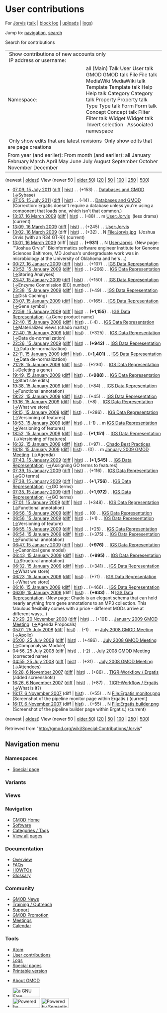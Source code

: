 <div id="mw-page-base" class="noprint">

</div>

<div id="mw-head-base" class="noprint">

</div>

<div id="content" class="mw-body" role="main">

<span id="top"></span>

<div id="mw-js-message" style="display:none;">

</div>



# <span dir="auto">User contributions</span>

<div id="bodyContent">

<div id="contentSub">

For [Jorvis](/wiki/User:Jorvis "User:Jorvis") (<a
href="/mediawiki/index.php?title=User_talk:Jorvis&amp;action=edit&amp;redlink=1"
class="new" title="User talk:Jorvis (page does not exist)">talk</a> \|
[block
log](/mediawiki/index.php?title=Special:Log/block&page=User%3AJorvis "Special:Log/block")
\| [uploads](/wiki/Special:ListFiles/Jorvis "Special:ListFiles/Jorvis")
\| [logs](/wiki/Special:Log/Jorvis "Special:Log/Jorvis"))

</div>

<div id="jump-to-nav" class="mw-jump">

Jump to: [navigation](#mw-navigation), [search](#p-search)

</div>

<div id="mw-content-text">

Search for contributions

<table class="mw-contributions-table">
<colgroup>
<col style="width: 50%" />
<col style="width: 50%" />
</colgroup>
<tbody>
<tr class="odd">
<td colspan="2"> Show contributions of new accounts only<br />
 IP address or username:</td>
</tr>
<tr class="even">
<td class="mw-label">Namespace:</td>
<td>all (Main) Talk User User talk GMOD GMOD talk File File talk
MediaWiki MediaWiki talk Template Template talk Help Help talk Category
Category talk Property Property talk Type Type talk Form Form talk
Concept Concept talk Filter Filter talk Widget Widget talk  
 Invert selection 
 Associated namespace </td>
</tr>
<tr class="odd">
<td colspan="2"></td>
</tr>
<tr class="even">
<td colspan="2"> Only show edits that are latest revisions
 Only show edits that are page creations</td>
</tr>
<tr class="odd">
<td colspan="2">From year (and earlier): From month (and earlier): all
January February March April May June July August September October
November December</td>
</tr>
</tbody>
</table>

(newest \| <a
href="/mediawiki/index.php?title=Special:Contributions/Jorvis&amp;dir=prev&amp;target=Jorvis"
class="mw-lastlink" rel="last"
title="Special:Contributions/Jorvis">oldest</a>) View (newer 50 \| <a
href="/mediawiki/index.php?title=Special:Contributions/Jorvis&amp;offset=20071106161726&amp;target=Jorvis"
class="mw-nextlink" rel="next"
title="Special:Contributions/Jorvis">older 50</a>) (<a
href="/mediawiki/index.php?title=Special:Contributions/Jorvis&amp;offset=&amp;limit=20&amp;target=Jorvis"
class="mw-numlink" title="Special:Contributions/Jorvis">20</a> \| <a
href="/mediawiki/index.php?title=Special:Contributions/Jorvis&amp;offset=&amp;limit=50&amp;target=Jorvis"
class="mw-numlink" title="Special:Contributions/Jorvis">50</a> \| <a
href="/mediawiki/index.php?title=Special:Contributions/Jorvis&amp;offset=&amp;limit=100&amp;target=Jorvis"
class="mw-numlink" title="Special:Contributions/Jorvis">100</a> \| <a
href="/mediawiki/index.php?title=Special:Contributions/Jorvis&amp;offset=&amp;limit=250&amp;target=Jorvis"
class="mw-numlink" title="Special:Contributions/Jorvis">250</a> \| <a
href="/mediawiki/index.php?title=Special:Contributions/Jorvis&amp;offset=&amp;limit=500&amp;target=Jorvis"
class="mw-numlink" title="Special:Contributions/Jorvis">500</a>)

- <a href="/mediawiki/index.php?title=Databases_and_GMOD&amp;oldid=18192"
  class="mw-changeslist-date" title="Databases and GMOD">07:09, 15 July
  2011</a>
  ([diff](/mediawiki/index.php?title=Databases_and_GMOD&diff=prev&oldid=18192 "Databases and GMOD")
  \|
  [hist](/mediawiki/index.php?title=Databases_and_GMOD&action=history "Databases and GMOD"))
  <span class="mw-changeslist-separator">. .</span>
  <span class="mw-plusminus-pos" dir="ltr"
  title="8,929 bytes after change">(+153)</span>‎
  <span class="mw-changeslist-separator">. .</span>
  <a href="/wiki/Databases_and_GMOD" class="mw-contributions-title"
  title="Databases and GMOD">Databases and GMOD</a> ‎
  <span class="comment">([→](/wiki/Databases_and_GMOD#Sybase "Databases and GMOD")‎<span dir="auto"><span class="autocomment">Sybase</span></span>)</span>
- <a href="/mediawiki/index.php?title=Databases_and_GMOD&amp;oldid=18191"
  class="mw-changeslist-date" title="Databases and GMOD">07:05, 15 July
  2011</a>
  ([diff](/mediawiki/index.php?title=Databases_and_GMOD&diff=prev&oldid=18191 "Databases and GMOD")
  \|
  [hist](/mediawiki/index.php?title=Databases_and_GMOD&action=history "Databases and GMOD"))
  <span class="mw-changeslist-separator">. .</span>
  <span class="mw-plusminus-neg" dir="ltr"
  title="8,776 bytes after change">(-14)</span>‎
  <span class="mw-changeslist-separator">. .</span>
  <a href="/wiki/Databases_and_GMOD" class="mw-contributions-title"
  title="Databases and GMOD">Databases and GMOD</a> ‎
  <span class="comment">(Correction: Ergatis doesn't require a database
  unless you're using a component that loads one, which isn't that
  common.)</span>
- <a href="/mediawiki/index.php?title=User:Jorvis&amp;oldid=8026"
  class="mw-changeslist-date" title="User:Jorvis">13:37, 16 March 2009</a>
  ([diff](/mediawiki/index.php?title=User:Jorvis&diff=prev&oldid=8026 "User:Jorvis")
  \|
  [hist](/mediawiki/index.php?title=User:Jorvis&action=history "User:Jorvis"))
  <span class="mw-changeslist-separator">. .</span>
  <span class="mw-plusminus-neg" dir="ltr"
  title="1,088 bytes after change">(-88)</span>‎
  <span class="mw-changeslist-separator">. .</span> m
  <a href="/wiki/User:Jorvis" class="mw-contributions-title"
  title="User:Jorvis">User:Jorvis</a> ‎ <span class="comment">(less
  drama)</span> <span class="mw-uctop">(current)</span>
- <a href="/mediawiki/index.php?title=User:Jorvis&amp;oldid=8025"
  class="mw-changeslist-date" title="User:Jorvis">13:09, 16 March 2009</a>
  ([diff](/mediawiki/index.php?title=User:Jorvis&diff=prev&oldid=8025 "User:Jorvis")
  \|
  [hist](/mediawiki/index.php?title=User:Jorvis&action=history "User:Jorvis"))
  <span class="mw-changeslist-separator">. .</span>
  <span class="mw-plusminus-pos" dir="ltr"
  title="1,176 bytes after change">(+245)</span>‎
  <span class="mw-changeslist-separator">. .</span>
  <a href="/wiki/User:Jorvis" class="mw-contributions-title"
  title="User:Jorvis">User:Jorvis</a> ‎
- <a href="/mediawiki/index.php?title=File:Jorvis.jpg&amp;oldid=8024"
  class="mw-changeslist-date" title="File:Jorvis.jpg">13:02, 16 March
  2009</a> (diff \|
  [hist](/mediawiki/index.php?title=File:Jorvis.jpg&action=history "File:Jorvis.jpg"))
  <span class="mw-changeslist-separator">. .</span>
  <span class="mw-plusminus-pos" dir="ltr"
  title="32 bytes after change">(+32)</span>‎
  <span class="mw-changeslist-separator">. .</span> N
  <a href="/wiki/File:Jorvis.jpg" class="mw-contributions-title"
  title="File:Jorvis.jpg">File:Jorvis.jpg</a> ‎
  <span class="comment">(Joshua Orvis (with an R34 GT-R))</span>
  <span class="mw-uctop">(current)</span>
- <a href="/mediawiki/index.php?title=User:Jorvis&amp;oldid=8023"
  class="mw-changeslist-date" title="User:Jorvis">13:01, 16 March 2009</a>
  (diff \|
  [hist](/mediawiki/index.php?title=User:Jorvis&action=history "User:Jorvis"))
  <span class="mw-changeslist-separator">. .</span> **(+931)**‎
  <span class="mw-changeslist-separator">. .</span> N
  <a href="/wiki/User:Jorvis" class="mw-contributions-title"
  title="User:Jorvis">User:Jorvis</a> ‎ <span class="comment">(New page:
  '''Joshua Orvis''' Bioinformatics software engineer Institute for
  Genome Sciences Baltimore, MD Joshua's undergraduate work was in
  microbiology at the University of Oklahoma and he's ...)</span>
- <a
  href="/mediawiki/index.php?title=IGS_Data_Representation&amp;oldid=7172"
  class="mw-changeslist-date" title="IGS Data Representation">00:27, 16
  January 2009</a>
  ([diff](/mediawiki/index.php?title=IGS_Data_Representation&diff=prev&oldid=7172 "IGS Data Representation")
  \|
  [hist](/mediawiki/index.php?title=IGS_Data_Representation&action=history "IGS Data Representation"))
  <span class="mw-changeslist-separator">. .</span>
  <span class="mw-plusminus-pos" dir="ltr"
  title="16,907 bytes after change">(+107)</span>‎
  <span class="mw-changeslist-separator">. .</span>
  <a href="/wiki/IGS_Data_Representation" class="mw-contributions-title"
  title="IGS Data Representation">IGS Data Representation</a> ‎
- <a
  href="/mediawiki/index.php?title=IGS_Data_Representation&amp;oldid=7168"
  class="mw-changeslist-date" title="IGS Data Representation">23:52, 15
  January 2009</a>
  ([diff](/mediawiki/index.php?title=IGS_Data_Representation&diff=prev&oldid=7168 "IGS Data Representation")
  \|
  [hist](/mediawiki/index.php?title=IGS_Data_Representation&action=history "IGS Data Representation"))
  <span class="mw-changeslist-separator">. .</span>
  <span class="mw-plusminus-pos" dir="ltr"
  title="16,800 bytes after change">(+206)</span>‎
  <span class="mw-changeslist-separator">. .</span>
  <a href="/wiki/IGS_Data_Representation" class="mw-contributions-title"
  title="IGS Data Representation">IGS Data Representation</a> ‎
  <span class="comment">([→](/wiki/IGS_Data_Representation#Storing_Analyses "IGS Data Representation")‎<span dir="auto"><span class="autocomment">Storing
  Analyses</span></span>)</span>
- <a
  href="/mediawiki/index.php?title=IGS_Data_Representation&amp;oldid=7166"
  class="mw-changeslist-date" title="IGS Data Representation">23:47, 15
  January 2009</a>
  ([diff](/mediawiki/index.php?title=IGS_Data_Representation&diff=prev&oldid=7166 "IGS Data Representation")
  \|
  [hist](/mediawiki/index.php?title=IGS_Data_Representation&action=history "IGS Data Representation"))
  <span class="mw-changeslist-separator">. .</span>
  <span class="mw-plusminus-pos" dir="ltr"
  title="16,594 bytes after change">(+150)</span>‎
  <span class="mw-changeslist-separator">. .</span>
  <a href="/wiki/IGS_Data_Representation" class="mw-contributions-title"
  title="IGS Data Representation">IGS Data Representation</a> ‎
  <span class="comment">([→](/wiki/IGS_Data_Representation#Enzyme_Commission_.28EC.29_number "IGS Data Representation")‎<span dir="auto"><span class="autocomment">Enzyme
  Commission (EC) number</span></span>)</span>
- <a
  href="/mediawiki/index.php?title=IGS_Data_Representation&amp;oldid=7163"
  class="mw-changeslist-date" title="IGS Data Representation">23:38, 15
  January 2009</a>
  ([diff](/mediawiki/index.php?title=IGS_Data_Representation&diff=prev&oldid=7163 "IGS Data Representation")
  \|
  [hist](/mediawiki/index.php?title=IGS_Data_Representation&action=history "IGS Data Representation"))
  <span class="mw-changeslist-separator">. .</span>
  <span class="mw-plusminus-pos" dir="ltr"
  title="16,444 bytes after change">(+49)</span>‎
  <span class="mw-changeslist-separator">. .</span>
  <a href="/wiki/IGS_Data_Representation" class="mw-contributions-title"
  title="IGS Data Representation">IGS Data Representation</a> ‎
  <span class="comment">([→](/wiki/IGS_Data_Representation#Disk_Caching "IGS Data Representation")‎<span dir="auto"><span class="autocomment">Disk
  Caching</span></span>)</span>
- <a
  href="/mediawiki/index.php?title=IGS_Data_Representation&amp;oldid=7161"
  class="mw-changeslist-date" title="IGS Data Representation">23:07, 15
  January 2009</a>
  ([diff](/mediawiki/index.php?title=IGS_Data_Representation&diff=prev&oldid=7161 "IGS Data Representation")
  \|
  [hist](/mediawiki/index.php?title=IGS_Data_Representation&action=history "IGS Data Representation"))
  <span class="mw-changeslist-separator">. .</span>
  <span class="mw-plusminus-pos" dir="ltr"
  title="16,395 bytes after change">(+165)</span>‎
  <span class="mw-changeslist-separator">. .</span>
  <a href="/wiki/IGS_Data_Representation" class="mw-contributions-title"
  title="IGS Data Representation">IGS Data Representation</a> ‎
  <span class="comment">([→](/wiki/IGS_Data_Representation#Gene_symbol "IGS Data Representation")‎<span dir="auto"><span class="autocomment">Gene
  symbol</span></span>)</span>
- <a
  href="/mediawiki/index.php?title=IGS_Data_Representation&amp;oldid=7160"
  class="mw-changeslist-date" title="IGS Data Representation">22:59, 15
  January 2009</a>
  ([diff](/mediawiki/index.php?title=IGS_Data_Representation&diff=prev&oldid=7160 "IGS Data Representation")
  \|
  [hist](/mediawiki/index.php?title=IGS_Data_Representation&action=history "IGS Data Representation"))
  <span class="mw-changeslist-separator">. .</span> **(+1,155)**‎
  <span class="mw-changeslist-separator">. .</span>
  <a href="/wiki/IGS_Data_Representation" class="mw-contributions-title"
  title="IGS Data Representation">IGS Data Representation</a> ‎
  <span class="comment">([→](/wiki/IGS_Data_Representation#Gene_product_name "IGS Data Representation")‎<span dir="auto"><span class="autocomment">Gene
  product name</span></span>)</span>
- <a
  href="/mediawiki/index.php?title=IGS_Data_Representation&amp;oldid=7159"
  class="mw-changeslist-date" title="IGS Data Representation">22:40, 15
  January 2009</a>
  ([diff](/mediawiki/index.php?title=IGS_Data_Representation&diff=prev&oldid=7159 "IGS Data Representation")
  \|
  [hist](/mediawiki/index.php?title=IGS_Data_Representation&action=history "IGS Data Representation"))
  <span class="mw-changeslist-separator">. .</span>
  <span class="mw-plusminus-neg" dir="ltr"
  title="15,075 bytes after change">(-4)</span>‎
  <span class="mw-changeslist-separator">. .</span>
  <a href="/wiki/IGS_Data_Representation" class="mw-contributions-title"
  title="IGS Data Representation">IGS Data Representation</a> ‎
  <span class="comment">([→](/wiki/IGS_Data_Representation#Materialized_views_.28chado_marts.29 "IGS Data Representation")‎<span dir="auto"><span class="autocomment">Materialized
  views (chado marts)</span></span>)</span>
- <a
  href="/mediawiki/index.php?title=IGS_Data_Representation&amp;oldid=7158"
  class="mw-changeslist-date" title="IGS Data Representation">22:40, 15
  January 2009</a>
  ([diff](/mediawiki/index.php?title=IGS_Data_Representation&diff=prev&oldid=7158 "IGS Data Representation")
  \|
  [hist](/mediawiki/index.php?title=IGS_Data_Representation&action=history "IGS Data Representation"))
  <span class="mw-changeslist-separator">. .</span>
  <span class="mw-plusminus-pos" dir="ltr"
  title="15,079 bytes after change">(+325)</span>‎
  <span class="mw-changeslist-separator">. .</span>
  <a href="/wiki/IGS_Data_Representation" class="mw-contributions-title"
  title="IGS Data Representation">IGS Data Representation</a> ‎
  <span class="comment">([→](/wiki/IGS_Data_Representation#Data_de-normalization "IGS Data Representation")‎<span dir="auto"><span class="autocomment">Data
  de-normalization</span></span>)</span>
- <a
  href="/mediawiki/index.php?title=IGS_Data_Representation&amp;oldid=7156"
  class="mw-changeslist-date" title="IGS Data Representation">22:26, 15
  January 2009</a>
  ([diff](/mediawiki/index.php?title=IGS_Data_Representation&diff=prev&oldid=7156 "IGS Data Representation")
  \|
  [hist](/mediawiki/index.php?title=IGS_Data_Representation&action=history "IGS Data Representation"))
  <span class="mw-changeslist-separator">. .</span> **(+942)**‎
  <span class="mw-changeslist-separator">. .</span>
  <a href="/wiki/IGS_Data_Representation" class="mw-contributions-title"
  title="IGS Data Representation">IGS Data Representation</a> ‎
  <span class="comment">([→](/wiki/IGS_Data_Representation#Data_de-normalization "IGS Data Representation")‎<span dir="auto"><span class="autocomment">Data
  de-normalization</span></span>)</span>
- <a
  href="/mediawiki/index.php?title=IGS_Data_Representation&amp;oldid=7153"
  class="mw-changeslist-date" title="IGS Data Representation">22:11, 15
  January 2009</a>
  ([diff](/mediawiki/index.php?title=IGS_Data_Representation&diff=prev&oldid=7153 "IGS Data Representation")
  \|
  [hist](/mediawiki/index.php?title=IGS_Data_Representation&action=history "IGS Data Representation"))
  <span class="mw-changeslist-separator">. .</span> **(+1,401)**‎
  <span class="mw-changeslist-separator">. .</span>
  <a href="/wiki/IGS_Data_Representation" class="mw-contributions-title"
  title="IGS Data Representation">IGS Data Representation</a> ‎
  <span class="comment">([→](/wiki/IGS_Data_Representation#Data_de-normalization "IGS Data Representation")‎<span dir="auto"><span class="autocomment">Data
  de-normalization</span></span>)</span>
- <a
  href="/mediawiki/index.php?title=IGS_Data_Representation&amp;oldid=7151"
  class="mw-changeslist-date" title="IGS Data Representation">21:28, 15
  January 2009</a>
  ([diff](/mediawiki/index.php?title=IGS_Data_Representation&diff=prev&oldid=7151 "IGS Data Representation")
  \|
  [hist](/mediawiki/index.php?title=IGS_Data_Representation&action=history "IGS Data Representation"))
  <span class="mw-changeslist-separator">. .</span>
  <span class="mw-plusminus-pos" dir="ltr"
  title="12,411 bytes after change">(+230)</span>‎
  <span class="mw-changeslist-separator">. .</span>
  <a href="/wiki/IGS_Data_Representation" class="mw-contributions-title"
  title="IGS Data Representation">IGS Data Representation</a> ‎
  <span class="comment">([→](/wiki/IGS_Data_Representation#Deleting_a_gene "IGS Data Representation")‎<span dir="auto"><span class="autocomment">Deleting
  a gene</span></span>)</span>
- <a
  href="/mediawiki/index.php?title=IGS_Data_Representation&amp;oldid=7148"
  class="mw-changeslist-date" title="IGS Data Representation">19:49, 15
  January 2009</a>
  ([diff](/mediawiki/index.php?title=IGS_Data_Representation&diff=prev&oldid=7148 "IGS Data Representation")
  \|
  [hist](/mediawiki/index.php?title=IGS_Data_Representation&action=history "IGS Data Representation"))
  <span class="mw-changeslist-separator">. .</span> **(+988)**‎
  <span class="mw-changeslist-separator">. .</span>
  <a href="/wiki/IGS_Data_Representation" class="mw-contributions-title"
  title="IGS Data Representation">IGS Data Representation</a> ‎
  <span class="comment">([→](/wiki/IGS_Data_Representation#Start_site_edits "IGS Data Representation")‎<span dir="auto"><span class="autocomment">Start
  site edits</span></span>)</span>
- <a
  href="/mediawiki/index.php?title=IGS_Data_Representation&amp;oldid=7147"
  class="mw-changeslist-date" title="IGS Data Representation">19:38, 15
  January 2009</a>
  ([diff](/mediawiki/index.php?title=IGS_Data_Representation&diff=prev&oldid=7147 "IGS Data Representation")
  \|
  [hist](/mediawiki/index.php?title=IGS_Data_Representation&action=history "IGS Data Representation"))
  <span class="mw-changeslist-separator">. .</span>
  <span class="mw-plusminus-pos" dir="ltr"
  title="11,193 bytes after change">(+84)</span>‎
  <span class="mw-changeslist-separator">. .</span>
  <a href="/wiki/IGS_Data_Representation" class="mw-contributions-title"
  title="IGS Data Representation">IGS Data Representation</a> ‎
  <span class="comment">([→](/wiki/IGS_Data_Representation#Functional_annotation "IGS Data Representation")‎<span dir="auto"><span class="autocomment">Functional
  annotation</span></span>)</span>
- <a
  href="/mediawiki/index.php?title=IGS_Data_Representation&amp;oldid=7146"
  class="mw-changeslist-date" title="IGS Data Representation">19:22, 15
  January 2009</a>
  ([diff](/mediawiki/index.php?title=IGS_Data_Representation&diff=prev&oldid=7146 "IGS Data Representation")
  \|
  [hist](/mediawiki/index.php?title=IGS_Data_Representation&action=history "IGS Data Representation"))
  <span class="mw-changeslist-separator">. .</span>
  <span class="mw-plusminus-pos" dir="ltr"
  title="11,109 bytes after change">(+45)</span>‎
  <span class="mw-changeslist-separator">. .</span>
  <a href="/wiki/IGS_Data_Representation" class="mw-contributions-title"
  title="IGS Data Representation">IGS Data Representation</a> ‎
- <a
  href="/mediawiki/index.php?title=IGS_Data_Representation&amp;oldid=7143"
  class="mw-changeslist-date" title="IGS Data Representation">19:16, 15
  January 2009</a>
  ([diff](/mediawiki/index.php?title=IGS_Data_Representation&diff=prev&oldid=7143 "IGS Data Representation")
  \|
  [hist](/mediawiki/index.php?title=IGS_Data_Representation&action=history "IGS Data Representation"))
  <span class="mw-changeslist-separator">. .</span>
  <span class="mw-plusminus-pos" dir="ltr"
  title="11,064 bytes after change">(+8)</span>‎
  <span class="mw-changeslist-separator">. .</span>
  <a href="/wiki/IGS_Data_Representation" class="mw-contributions-title"
  title="IGS Data Representation">IGS Data Representation</a> ‎
  <span class="comment">([→](/wiki/IGS_Data_Representation#What_we_store "IGS Data Representation")‎<span dir="auto"><span class="autocomment">What
  we store</span></span>)</span>
- <a
  href="/mediawiki/index.php?title=IGS_Data_Representation&amp;oldid=7142"
  class="mw-changeslist-date" title="IGS Data Representation">19:15, 15
  January 2009</a>
  ([diff](/mediawiki/index.php?title=IGS_Data_Representation&diff=prev&oldid=7142 "IGS Data Representation")
  \|
  [hist](/mediawiki/index.php?title=IGS_Data_Representation&action=history "IGS Data Representation"))
  <span class="mw-changeslist-separator">. .</span>
  <span class="mw-plusminus-pos" dir="ltr"
  title="11,056 bytes after change">(+286)</span>‎
  <span class="mw-changeslist-separator">. .</span>
  <a href="/wiki/IGS_Data_Representation" class="mw-contributions-title"
  title="IGS Data Representation">IGS Data Representation</a> ‎
  <span class="comment">([→](/wiki/IGS_Data_Representation#Versioning_of_features "IGS Data Representation")‎<span dir="auto"><span class="autocomment">Versioning
  of features</span></span>)</span>
- <a
  href="/mediawiki/index.php?title=IGS_Data_Representation&amp;oldid=7141"
  class="mw-changeslist-date" title="IGS Data Representation">18:53, 15
  January 2009</a>
  ([diff](/mediawiki/index.php?title=IGS_Data_Representation&diff=prev&oldid=7141 "IGS Data Representation")
  \|
  [hist](/mediawiki/index.php?title=IGS_Data_Representation&action=history "IGS Data Representation"))
  <span class="mw-changeslist-separator">. .</span>
  <span class="mw-plusminus-neg" dir="ltr"
  title="10,770 bytes after change">(-1)</span>‎
  <span class="mw-changeslist-separator">. .</span> m
  <a href="/wiki/IGS_Data_Representation" class="mw-contributions-title"
  title="IGS Data Representation">IGS Data Representation</a> ‎
  <span class="comment">([→](/wiki/IGS_Data_Representation#Versioning_of_features "IGS Data Representation")‎<span dir="auto"><span class="autocomment">Versioning
  of features</span></span>)</span>
- <a
  href="/mediawiki/index.php?title=IGS_Data_Representation&amp;oldid=7140"
  class="mw-changeslist-date" title="IGS Data Representation">18:52, 15
  January 2009</a>
  ([diff](/mediawiki/index.php?title=IGS_Data_Representation&diff=prev&oldid=7140 "IGS Data Representation")
  \|
  [hist](/mediawiki/index.php?title=IGS_Data_Representation&action=history "IGS Data Representation"))
  <span class="mw-changeslist-separator">. .</span> **(+1,151)**‎
  <span class="mw-changeslist-separator">. .</span>
  <a href="/wiki/IGS_Data_Representation" class="mw-contributions-title"
  title="IGS Data Representation">IGS Data Representation</a> ‎
  <span class="comment">([→](/wiki/IGS_Data_Representation#Versioning_of_features "IGS Data Representation")‎<span dir="auto"><span class="autocomment">Versioning
  of features</span></span>)</span>
- <a href="/mediawiki/index.php?title=Chado_Best_Practices&amp;oldid=7137"
  class="mw-changeslist-date" title="Chado Best Practices">16:32, 15
  January 2009</a>
  ([diff](/mediawiki/index.php?title=Chado_Best_Practices&diff=prev&oldid=7137 "Chado Best Practices")
  \|
  [hist](/mediawiki/index.php?title=Chado_Best_Practices&action=history "Chado Best Practices"))
  <span class="mw-changeslist-separator">. .</span>
  <span class="mw-plusminus-pos" dir="ltr"
  title="31,042 bytes after change">(+97)</span>‎
  <span class="mw-changeslist-separator">. .</span>
  <a href="/wiki/Chado_Best_Practices" class="mw-contributions-title"
  title="Chado Best Practices">Chado Best Practices</a> ‎
- <a
  href="/mediawiki/index.php?title=January_2009_GMOD_Meeting&amp;oldid=7136"
  class="mw-changeslist-date" title="January 2009 GMOD Meeting">16:18, 15
  January 2009</a>
  ([diff](/mediawiki/index.php?title=January_2009_GMOD_Meeting&diff=prev&oldid=7136 "January 2009 GMOD Meeting")
  \|
  [hist](/mediawiki/index.php?title=January_2009_GMOD_Meeting&action=history "January 2009 GMOD Meeting"))
  <span class="mw-changeslist-separator">. .</span>
  <span class="mw-plusminus-null" dir="ltr"
  title="10,025 bytes after change">(0)</span>‎
  <span class="mw-changeslist-separator">. .</span> m
  <a href="/wiki/January_2009_GMOD_Meeting" class="mw-contributions-title"
  title="January 2009 GMOD Meeting">January 2009 GMOD Meeting</a> ‎
  <span class="comment">([→](/wiki/January_2009_GMOD_Meeting#Agenda "January 2009 GMOD Meeting")‎<span dir="auto"><span class="autocomment">Agenda</span></span>)</span>
- <a
  href="/mediawiki/index.php?title=IGS_Data_Representation&amp;oldid=7130"
  class="mw-changeslist-date" title="IGS Data Representation">07:43, 15
  January 2009</a>
  ([diff](/mediawiki/index.php?title=IGS_Data_Representation&diff=prev&oldid=7130 "IGS Data Representation")
  \|
  [hist](/mediawiki/index.php?title=IGS_Data_Representation&action=history "IGS Data Representation"))
  <span class="mw-changeslist-separator">. .</span> **(+1,545)**‎
  <span class="mw-changeslist-separator">. .</span>
  <a href="/wiki/IGS_Data_Representation" class="mw-contributions-title"
  title="IGS Data Representation">IGS Data Representation</a> ‎
  <span class="comment">([→](/wiki/IGS_Data_Representation#Assigning_GO_terms_to_features "IGS Data Representation")‎<span dir="auto"><span class="autocomment">Assigning
  GO terms to features</span></span>)</span>
- <a
  href="/mediawiki/index.php?title=IGS_Data_Representation&amp;oldid=7129"
  class="mw-changeslist-date" title="IGS Data Representation">07:39, 15
  January 2009</a>
  ([diff](/mediawiki/index.php?title=IGS_Data_Representation&diff=prev&oldid=7129 "IGS Data Representation")
  \|
  [hist](/mediawiki/index.php?title=IGS_Data_Representation&action=history "IGS Data Representation"))
  <span class="mw-changeslist-separator">. .</span>
  <span class="mw-plusminus-pos" dir="ltr"
  title="8,075 bytes after change">(+116)</span>‎
  <span class="mw-changeslist-separator">. .</span>
  <a href="/wiki/IGS_Data_Representation" class="mw-contributions-title"
  title="IGS Data Representation">IGS Data Representation</a> ‎
  <span class="comment">([→](/wiki/IGS_Data_Representation#GO_terms "IGS Data Representation")‎<span dir="auto"><span class="autocomment">GO
  terms</span></span>)</span>
- <a
  href="/mediawiki/index.php?title=IGS_Data_Representation&amp;oldid=7128"
  class="mw-changeslist-date" title="IGS Data Representation">07:38, 15
  January 2009</a>
  ([diff](/mediawiki/index.php?title=IGS_Data_Representation&diff=prev&oldid=7128 "IGS Data Representation")
  \|
  [hist](/mediawiki/index.php?title=IGS_Data_Representation&action=history "IGS Data Representation"))
  <span class="mw-changeslist-separator">. .</span> **(+1,756)**‎
  <span class="mw-changeslist-separator">. .</span>
  <a href="/wiki/IGS_Data_Representation" class="mw-contributions-title"
  title="IGS Data Representation">IGS Data Representation</a> ‎
  <span class="comment">([→](/wiki/IGS_Data_Representation#GO_terms "IGS Data Representation")‎<span dir="auto"><span class="autocomment">GO
  terms</span></span>)</span>
- <a
  href="/mediawiki/index.php?title=IGS_Data_Representation&amp;oldid=7127"
  class="mw-changeslist-date" title="IGS Data Representation">07:35, 15
  January 2009</a>
  ([diff](/mediawiki/index.php?title=IGS_Data_Representation&diff=prev&oldid=7127 "IGS Data Representation")
  \|
  [hist](/mediawiki/index.php?title=IGS_Data_Representation&action=history "IGS Data Representation"))
  <span class="mw-changeslist-separator">. .</span> **(+1,972)**‎
  <span class="mw-changeslist-separator">. .</span>
  <a href="/wiki/IGS_Data_Representation" class="mw-contributions-title"
  title="IGS Data Representation">IGS Data Representation</a> ‎
  <span class="comment">([→](/wiki/IGS_Data_Representation#GO_terms "IGS Data Representation")‎<span dir="auto"><span class="autocomment">GO
  terms</span></span>)</span>
- <a
  href="/mediawiki/index.php?title=IGS_Data_Representation&amp;oldid=7126"
  class="mw-changeslist-date" title="IGS Data Representation">07:01, 15
  January 2009</a>
  ([diff](/mediawiki/index.php?title=IGS_Data_Representation&diff=prev&oldid=7126 "IGS Data Representation")
  \|
  [hist](/mediawiki/index.php?title=IGS_Data_Representation&action=history "IGS Data Representation"))
  <span class="mw-changeslist-separator">. .</span>
  <span class="mw-plusminus-pos" dir="ltr"
  title="4,231 bytes after change">(+348)</span>‎
  <span class="mw-changeslist-separator">. .</span>
  <a href="/wiki/IGS_Data_Representation" class="mw-contributions-title"
  title="IGS Data Representation">IGS Data Representation</a> ‎
  <span class="comment">([→](/wiki/IGS_Data_Representation#Functional_annotation "IGS Data Representation")‎<span dir="auto"><span class="autocomment">Functional
  annotation</span></span>)</span>
- <a
  href="/mediawiki/index.php?title=IGS_Data_Representation&amp;oldid=7125"
  class="mw-changeslist-date" title="IGS Data Representation">06:56, 15
  January 2009</a>
  ([diff](/mediawiki/index.php?title=IGS_Data_Representation&diff=prev&oldid=7125 "IGS Data Representation")
  \|
  [hist](/mediawiki/index.php?title=IGS_Data_Representation&action=history "IGS Data Representation"))
  <span class="mw-changeslist-separator">. .</span>
  <span class="mw-plusminus-null" dir="ltr"
  title="3,883 bytes after change">(0)</span>‎
  <span class="mw-changeslist-separator">. .</span>
  <a href="/wiki/IGS_Data_Representation" class="mw-contributions-title"
  title="IGS Data Representation">IGS Data Representation</a> ‎
- <a
  href="/mediawiki/index.php?title=IGS_Data_Representation&amp;oldid=7124"
  class="mw-changeslist-date" title="IGS Data Representation">06:56, 15
  January 2009</a>
  ([diff](/mediawiki/index.php?title=IGS_Data_Representation&diff=prev&oldid=7124 "IGS Data Representation")
  \|
  [hist](/mediawiki/index.php?title=IGS_Data_Representation&action=history "IGS Data Representation"))
  <span class="mw-changeslist-separator">. .</span>
  <span class="mw-plusminus-pos" dir="ltr"
  title="3,883 bytes after change">(+1)</span>‎
  <span class="mw-changeslist-separator">. .</span>
  <a href="/wiki/IGS_Data_Representation" class="mw-contributions-title"
  title="IGS Data Representation">IGS Data Representation</a> ‎
  <span class="comment">([→](/wiki/IGS_Data_Representation#Versioning_of_feature "IGS Data Representation")‎<span dir="auto"><span class="autocomment">Versioning
  of feature</span></span>)</span>
- <a
  href="/mediawiki/index.php?title=IGS_Data_Representation&amp;oldid=7123"
  class="mw-changeslist-date" title="IGS Data Representation">06:55, 15
  January 2009</a>
  ([diff](/mediawiki/index.php?title=IGS_Data_Representation&diff=prev&oldid=7123 "IGS Data Representation")
  \|
  [hist](/mediawiki/index.php?title=IGS_Data_Representation&action=history "IGS Data Representation"))
  <span class="mw-changeslist-separator">. .</span>
  <span class="mw-plusminus-pos" dir="ltr"
  title="3,882 bytes after change">(+25)</span>‎
  <span class="mw-changeslist-separator">. .</span>
  <a href="/wiki/IGS_Data_Representation" class="mw-contributions-title"
  title="IGS Data Representation">IGS Data Representation</a> ‎
- <a
  href="/mediawiki/index.php?title=IGS_Data_Representation&amp;oldid=7122"
  class="mw-changeslist-date" title="IGS Data Representation">06:54, 15
  January 2009</a>
  ([diff](/mediawiki/index.php?title=IGS_Data_Representation&diff=prev&oldid=7122 "IGS Data Representation")
  \|
  [hist](/mediawiki/index.php?title=IGS_Data_Representation&action=history "IGS Data Representation"))
  <span class="mw-changeslist-separator">. .</span>
  <span class="mw-plusminus-pos" dir="ltr"
  title="3,857 bytes after change">(+375)</span>‎
  <span class="mw-changeslist-separator">. .</span>
  <a href="/wiki/IGS_Data_Representation" class="mw-contributions-title"
  title="IGS Data Representation">IGS Data Representation</a> ‎
  <span class="comment">([→](/wiki/IGS_Data_Representation#Functional_annotation "IGS Data Representation")‎<span dir="auto"><span class="autocomment">Functional
  annotation</span></span>)</span>
- <a
  href="/mediawiki/index.php?title=IGS_Data_Representation&amp;oldid=7121"
  class="mw-changeslist-date" title="IGS Data Representation">06:47, 15
  January 2009</a>
  ([diff](/mediawiki/index.php?title=IGS_Data_Representation&diff=prev&oldid=7121 "IGS Data Representation")
  \|
  [hist](/mediawiki/index.php?title=IGS_Data_Representation&action=history "IGS Data Representation"))
  <span class="mw-changeslist-separator">. .</span> **(+976)**‎
  <span class="mw-changeslist-separator">. .</span>
  <a href="/wiki/IGS_Data_Representation" class="mw-contributions-title"
  title="IGS Data Representation">IGS Data Representation</a> ‎
  <span class="comment">([→](/wiki/IGS_Data_Representation#Canonical_gene_model "IGS Data Representation")‎<span dir="auto"><span class="autocomment">Canonical
  gene model</span></span>)</span>
- <a
  href="/mediawiki/index.php?title=IGS_Data_Representation&amp;oldid=7120"
  class="mw-changeslist-date" title="IGS Data Representation">06:43, 15
  January 2009</a>
  ([diff](/mediawiki/index.php?title=IGS_Data_Representation&diff=prev&oldid=7120 "IGS Data Representation")
  \|
  [hist](/mediawiki/index.php?title=IGS_Data_Representation&action=history "IGS Data Representation"))
  <span class="mw-changeslist-separator">. .</span> **(+995)**‎
  <span class="mw-changeslist-separator">. .</span>
  <a href="/wiki/IGS_Data_Representation" class="mw-contributions-title"
  title="IGS Data Representation">IGS Data Representation</a> ‎
  <span class="comment">([→](/wiki/IGS_Data_Representation#Structural_annotation "IGS Data Representation")‎<span dir="auto"><span class="autocomment">Structural
  annotation</span></span>)</span>
- <a
  href="/mediawiki/index.php?title=IGS_Data_Representation&amp;oldid=7119"
  class="mw-changeslist-date" title="IGS Data Representation">06:32, 15
  January 2009</a>
  ([diff](/mediawiki/index.php?title=IGS_Data_Representation&diff=prev&oldid=7119 "IGS Data Representation")
  \|
  [hist](/mediawiki/index.php?title=IGS_Data_Representation&action=history "IGS Data Representation"))
  <span class="mw-changeslist-separator">. .</span>
  <span class="mw-plusminus-pos" dir="ltr"
  title="1,511 bytes after change">(+341)</span>‎
  <span class="mw-changeslist-separator">. .</span>
  <a href="/wiki/IGS_Data_Representation" class="mw-contributions-title"
  title="IGS Data Representation">IGS Data Representation</a> ‎
  <span class="comment">([→](/wiki/IGS_Data_Representation#What_we_store "IGS Data Representation")‎<span dir="auto"><span class="autocomment">What
  we store</span></span>)</span>
- <a
  href="/mediawiki/index.php?title=IGS_Data_Representation&amp;oldid=7118"
  class="mw-changeslist-date" title="IGS Data Representation">06:23, 15
  January 2009</a>
  ([diff](/mediawiki/index.php?title=IGS_Data_Representation&diff=prev&oldid=7118 "IGS Data Representation")
  \|
  [hist](/mediawiki/index.php?title=IGS_Data_Representation&action=history "IGS Data Representation"))
  <span class="mw-changeslist-separator">. .</span>
  <span class="mw-plusminus-pos" dir="ltr"
  title="1,170 bytes after change">(+71)</span>‎
  <span class="mw-changeslist-separator">. .</span>
  <a href="/wiki/IGS_Data_Representation" class="mw-contributions-title"
  title="IGS Data Representation">IGS Data Representation</a> ‎
  <span class="comment">([→](/wiki/IGS_Data_Representation#What_we_store "IGS Data Representation")‎<span dir="auto"><span class="autocomment">What
  we store</span></span>)</span>
- <a
  href="/mediawiki/index.php?title=IGS_Data_Representation&amp;oldid=7117"
  class="mw-changeslist-date" title="IGS Data Representation">06:16, 15
  January 2009</a>
  ([diff](/mediawiki/index.php?title=IGS_Data_Representation&diff=prev&oldid=7117 "IGS Data Representation")
  \|
  [hist](/mediawiki/index.php?title=IGS_Data_Representation&action=history "IGS Data Representation"))
  <span class="mw-changeslist-separator">. .</span>
  <span class="mw-plusminus-pos" dir="ltr"
  title="1,099 bytes after change">(+466)</span>‎
  <span class="mw-changeslist-separator">. .</span>
  <a href="/wiki/IGS_Data_Representation" class="mw-contributions-title"
  title="IGS Data Representation">IGS Data Representation</a> ‎
- <a
  href="/mediawiki/index.php?title=IGS_Data_Representation&amp;oldid=7116"
  class="mw-changeslist-date" title="IGS Data Representation">06:09, 15
  January 2009</a> (diff \|
  [hist](/mediawiki/index.php?title=IGS_Data_Representation&action=history "IGS Data Representation"))
  <span class="mw-changeslist-separator">. .</span> **(+633)**‎
  <span class="mw-changeslist-separator">. .</span> N
  <a href="/wiki/IGS_Data_Representation" class="mw-contributions-title"
  title="IGS Data Representation">IGS Data Representation</a> ‎
  <span class="comment">(New page: Chado is an elegant schema that can
  hold nearly anything from gene annotations to an MP3 collection. This
  fabulous flexibility comes with a price - different MODs arrive at
  different ways...)</span>
- <a
  href="/mediawiki/index.php?title=January_2009_GMOD_Meeting&amp;oldid=6497"
  class="mw-changeslist-date" title="January 2009 GMOD Meeting">23:29, 20
  November 2008</a>
  ([diff](/mediawiki/index.php?title=January_2009_GMOD_Meeting&diff=prev&oldid=6497 "January 2009 GMOD Meeting")
  \|
  [hist](/mediawiki/index.php?title=January_2009_GMOD_Meeting&action=history "January 2009 GMOD Meeting"))
  <span class="mw-changeslist-separator">. .</span>
  <span class="mw-plusminus-pos" dir="ltr"
  title="1,917 bytes after change">(+101)</span>‎
  <span class="mw-changeslist-separator">. .</span>
  <a href="/wiki/January_2009_GMOD_Meeting" class="mw-contributions-title"
  title="January 2009 GMOD Meeting">January 2009 GMOD Meeting</a> ‎
  <span class="comment">([→](/wiki/January_2009_GMOD_Meeting#Agenda_Proposals "January 2009 GMOD Meeting")‎<span dir="auto"><span class="autocomment">Agenda
  Proposals</span></span>)</span>
- <a
  href="/mediawiki/index.php?title=July_2008_GMOD_Meeting&amp;oldid=5896"
  class="mw-changeslist-date" title="July 2008 GMOD Meeting">05:01, 25
  July 2008</a>
  ([diff](/mediawiki/index.php?title=July_2008_GMOD_Meeting&diff=prev&oldid=5896 "July 2008 GMOD Meeting")
  \|
  [hist](/mediawiki/index.php?title=July_2008_GMOD_Meeting&action=history "July 2008 GMOD Meeting"))
  <span class="mw-changeslist-separator">. .</span>
  <span class="mw-plusminus-neg" dir="ltr"
  title="29,065 bytes after change">(-1)</span>‎
  <span class="mw-changeslist-separator">. .</span> m
  <a href="/wiki/July_2008_GMOD_Meeting" class="mw-contributions-title"
  title="July 2008 GMOD Meeting">July 2008 GMOD Meeting</a> ‎
  <span class="comment">([→](/wiki/July_2008_GMOD_Meeting#Apollo "July 2008 GMOD Meeting")‎<span dir="auto"><span class="autocomment">Apollo</span></span>)</span>
- <a
  href="/mediawiki/index.php?title=July_2008_GMOD_Meeting&amp;oldid=5895"
  class="mw-changeslist-date" title="July 2008 GMOD Meeting">05:00, 25
  July 2008</a>
  ([diff](/mediawiki/index.php?title=July_2008_GMOD_Meeting&diff=prev&oldid=5895 "July 2008 GMOD Meeting")
  \|
  [hist](/mediawiki/index.php?title=July_2008_GMOD_Meeting&action=history "July 2008 GMOD Meeting"))
  <span class="mw-changeslist-separator">. .</span>
  <span class="mw-plusminus-pos" dir="ltr"
  title="29,066 bytes after change">(+486)</span>‎
  <span class="mw-changeslist-separator">. .</span>
  <a href="/wiki/July_2008_GMOD_Meeting" class="mw-contributions-title"
  title="July 2008 GMOD Meeting">July 2008 GMOD Meeting</a> ‎
  <span class="comment">([→](/wiki/July_2008_GMOD_Meeting#Companalysis_Module "July 2008 GMOD Meeting")‎<span dir="auto"><span class="autocomment">Companalysis
  Module</span></span>)</span>
- <a
  href="/mediawiki/index.php?title=July_2008_GMOD_Meeting&amp;oldid=5894"
  class="mw-changeslist-date" title="July 2008 GMOD Meeting">04:56, 25
  July 2008</a>
  ([diff](/mediawiki/index.php?title=July_2008_GMOD_Meeting&diff=prev&oldid=5894 "July 2008 GMOD Meeting")
  \|
  [hist](/mediawiki/index.php?title=July_2008_GMOD_Meeting&action=history "July 2008 GMOD Meeting"))
  <span class="mw-changeslist-separator">. .</span>
  <span class="mw-plusminus-neg" dir="ltr"
  title="28,580 bytes after change">(-2)</span>‎
  <span class="mw-changeslist-separator">. .</span>
  <a href="/wiki/July_2008_GMOD_Meeting" class="mw-contributions-title"
  title="July 2008 GMOD Meeting">July 2008 GMOD Meeting</a> ‎
  <span class="comment">(corrected name)</span>
- <a
  href="/mediawiki/index.php?title=July_2008_GMOD_Meeting&amp;oldid=5893"
  class="mw-changeslist-date" title="July 2008 GMOD Meeting">04:55, 25
  July 2008</a>
  ([diff](/mediawiki/index.php?title=July_2008_GMOD_Meeting&diff=prev&oldid=5893 "July 2008 GMOD Meeting")
  \|
  [hist](/mediawiki/index.php?title=July_2008_GMOD_Meeting&action=history "July 2008 GMOD Meeting"))
  <span class="mw-changeslist-separator">. .</span>
  <span class="mw-plusminus-pos" dir="ltr"
  title="28,582 bytes after change">(+31)</span>‎
  <span class="mw-changeslist-separator">. .</span>
  <a href="/wiki/July_2008_GMOD_Meeting" class="mw-contributions-title"
  title="July 2008 GMOD Meeting">July 2008 GMOD Meeting</a> ‎
  <span class="comment">([→](/wiki/July_2008_GMOD_Meeting#Attendees "July 2008 GMOD Meeting")‎<span dir="auto"><span class="autocomment">Attendees</span></span>)</span>
- <a
  href="/mediawiki/index.php?title=TIGR-Workflow_/_Ergatis&amp;oldid=3330"
  class="mw-changeslist-date" title="TIGR-Workflow / Ergatis">16:28, 6
  November 2007</a>
  ([diff](/mediawiki/index.php?title=TIGR-Workflow_/_Ergatis&diff=prev&oldid=3330 "TIGR-Workflow / Ergatis")
  \|
  [hist](/mediawiki/index.php?title=TIGR-Workflow_/_Ergatis&action=history "TIGR-Workflow / Ergatis"))
  <span class="mw-changeslist-separator">. .</span>
  <span class="mw-plusminus-pos" dir="ltr"
  title="2,293 bytes after change">(+86)</span>‎
  <span class="mw-changeslist-separator">. .</span>
  <a href="/wiki/TIGR-Workflow_/_Ergatis" class="mw-contributions-title"
  title="TIGR-Workflow / Ergatis">TIGR-Workflow / Ergatis</a> ‎
  <span class="comment">(added screenshots)</span>
- <a
  href="/mediawiki/index.php?title=TIGR-Workflow_/_Ergatis&amp;oldid=3329"
  class="mw-changeslist-date" title="TIGR-Workflow / Ergatis">16:26, 6
  November 2007</a>
  ([diff](/mediawiki/index.php?title=TIGR-Workflow_/_Ergatis&diff=prev&oldid=3329 "TIGR-Workflow / Ergatis")
  \|
  [hist](/mediawiki/index.php?title=TIGR-Workflow_/_Ergatis&action=history "TIGR-Workflow / Ergatis"))
  <span class="mw-changeslist-separator">. .</span>
  <span class="mw-plusminus-pos" dir="ltr"
  title="2,207 bytes after change">(+87)</span>‎
  <span class="mw-changeslist-separator">. .</span>
  <a href="/wiki/TIGR-Workflow_/_Ergatis" class="mw-contributions-title"
  title="TIGR-Workflow / Ergatis">TIGR-Workflow / Ergatis</a> ‎
  <span class="comment">([→](/wiki/TIGR-Workflow_/_Ergatis#What_is_it.3F "TIGR-Workflow / Ergatis")‎<span dir="auto"><span class="autocomment">What
  is it?</span></span>)</span>
- <a
  href="/mediawiki/index.php?title=File:Ergatis_monitor.png&amp;oldid=3328"
  class="mw-changeslist-date" title="File:Ergatis monitor.png">16:17, 6
  November 2007</a> (diff \|
  [hist](/mediawiki/index.php?title=File:Ergatis_monitor.png&action=history "File:Ergatis monitor.png"))
  <span class="mw-changeslist-separator">. .</span>
  <span class="mw-plusminus-pos" dir="ltr"
  title="55 bytes after change">(+55)</span>‎
  <span class="mw-changeslist-separator">. .</span> N
  <a href="/wiki/File:Ergatis_monitor.png" class="mw-contributions-title"
  title="File:Ergatis monitor.png">File:Ergatis monitor.png</a> ‎
  <span class="comment">(Screenshot of the pipeline monitor page within
  Ergatis.)</span> <span class="mw-uctop">(current)</span>
- <a
  href="/mediawiki/index.php?title=File:Ergatis_builder.png&amp;oldid=3327"
  class="mw-changeslist-date" title="File:Ergatis builder.png">16:17, 6
  November 2007</a> (diff \|
  [hist](/mediawiki/index.php?title=File:Ergatis_builder.png&action=history "File:Ergatis builder.png"))
  <span class="mw-changeslist-separator">. .</span>
  <span class="mw-plusminus-pos" dir="ltr"
  title="55 bytes after change">(+55)</span>‎
  <span class="mw-changeslist-separator">. .</span> N
  <a href="/wiki/File:Ergatis_builder.png" class="mw-contributions-title"
  title="File:Ergatis builder.png">File:Ergatis builder.png</a> ‎
  <span class="comment">(Screenshot of the pipeline builder page within
  Ergatis.)</span> <span class="mw-uctop">(current)</span>

(newest \| <a
href="/mediawiki/index.php?title=Special:Contributions/Jorvis&amp;dir=prev&amp;target=Jorvis"
class="mw-lastlink" rel="last"
title="Special:Contributions/Jorvis">oldest</a>) View (newer 50 \| <a
href="/mediawiki/index.php?title=Special:Contributions/Jorvis&amp;offset=20071106161726&amp;target=Jorvis"
class="mw-nextlink" rel="next"
title="Special:Contributions/Jorvis">older 50</a>) (<a
href="/mediawiki/index.php?title=Special:Contributions/Jorvis&amp;offset=&amp;limit=20&amp;target=Jorvis"
class="mw-numlink" title="Special:Contributions/Jorvis">20</a> \| <a
href="/mediawiki/index.php?title=Special:Contributions/Jorvis&amp;offset=&amp;limit=50&amp;target=Jorvis"
class="mw-numlink" title="Special:Contributions/Jorvis">50</a> \| <a
href="/mediawiki/index.php?title=Special:Contributions/Jorvis&amp;offset=&amp;limit=100&amp;target=Jorvis"
class="mw-numlink" title="Special:Contributions/Jorvis">100</a> \| <a
href="/mediawiki/index.php?title=Special:Contributions/Jorvis&amp;offset=&amp;limit=250&amp;target=Jorvis"
class="mw-numlink" title="Special:Contributions/Jorvis">250</a> \| <a
href="/mediawiki/index.php?title=Special:Contributions/Jorvis&amp;offset=&amp;limit=500&amp;target=Jorvis"
class="mw-numlink" title="Special:Contributions/Jorvis">500</a>)

</div>

<div class="printfooter">

Retrieved from "<http://gmod.org/wiki/Special:Contributions/Jorvis>"

</div>

<div id="catlinks" class="catlinks catlinks-allhidden">

</div>

<div class="visualClear">

</div>

</div>

</div>

<div id="mw-navigation">

## Navigation menu

<div id="mw-head">



<div id="left-navigation">

<div id="p-namespaces" class="vectorTabs" role="navigation"
aria-labelledby="p-namespaces-label">

### Namespaces

- <span id="ca-nstab-special">[Special
  page](/wiki/Special:Contributions/Jorvis "This is a special page, you cannot edit the page itself")</span>

</div>

<div id="p-variants" class="vectorMenu emptyPortlet" role="navigation"
aria-labelledby="p-variants-label">

### 

### Variants[](#)

<div class="menu">

</div>

</div>

</div>

<div id="right-navigation">

<div id="p-views" class="vectorTabs emptyPortlet" role="navigation"
aria-labelledby="p-views-label">

### Views

</div>



</div>



</div>

</div>

</div>

<div id="mw-panel">

<div id="p-logo" role="banner">

<a href="/wiki/Main_Page"
style="background-image: url(http://gmod.org/images/GMOD-cogs.png);"
title="Visit the main page"></a>

</div>

<div id="p-Navigation" class="portal" role="navigation"
aria-labelledby="p-Navigation-label">

### Navigation

<div class="body">

- <span id="n-GMOD-Home">[GMOD Home](/wiki/Main_Page)</span>
- <span id="n-Software">[Software](/wiki/GMOD_Components)</span>
- <span id="n-Categories-.2F-Tags">[Categories /
  Tags](/wiki/Categories)</span>
- <span id="n-View-all-pages">[View all
  pages](/wiki/Special:AllPages)</span>

</div>

</div>

<div id="p-Documentation" class="portal" role="navigation"
aria-labelledby="p-Documentation-label">

### Documentation

<div class="body">

- <span id="n-Overview">[Overview](/wiki/Overview)</span>
- <span id="n-FAQs">[FAQs](/wiki/Category:FAQ)</span>
- <span id="n-HOWTOs">[HOWTOs](/wiki/Category:HOWTO)</span>
- <span id="n-Glossary">[Glossary](/wiki/Glossary)</span>

</div>

</div>

<div id="p-Community" class="portal" role="navigation"
aria-labelledby="p-Community-label">

### Community

<div class="body">

- <span id="n-GMOD-News">[GMOD News](/wiki/GMOD_News)</span>
- <span id="n-Training-.2F-Outreach">[Training /
  Outreach](/wiki/Training_and_Outreach)</span>
- <span id="n-Support">[Support](/wiki/Support)</span>
- <span id="n-GMOD-Promotion">[GMOD
  Promotion](/wiki/GMOD_Promotion)</span>
- <span id="n-Meetings">[Meetings](/wiki/Meetings)</span>
- <span id="n-Calendar">[Calendar](/wiki/Calendar)</span>

</div>

</div>

<div id="p-tb" class="portal" role="navigation"
aria-labelledby="p-tb-label">

### Tools

<div class="body">

- <span id="feedlinks"><a
  href="http://gmod.org/mediawiki/index.php?title=Special:Contributions/Jorvis&amp;feed=atom"
  id="feed-atom" class="feedlink" rel="alternate"
  type="application/atom+xml" title="Atom feed for this page">Atom</a></span>
- <span id="t-contributions">[User
  contributions](/wiki/Special:Contributions/Jorvis "A list of contributions of this user")</span>
- <span id="t-log">[Logs](/wiki/Special:Log/Jorvis)</span>
- <span id="t-specialpages"><a href="/wiki/Special:SpecialPages" accesskey="q"
  title="A list of all special pages [q]">Special pages</a></span>
- <span id="t-print"><a
  href="/mediawiki/index.php?title=Special:Contributions/Jorvis&amp;printable=yes"
  rel="alternate" accesskey="p"
  title="Printable version of this page [p]">Printable version</a></span>

</div>

</div>

</div>

</div>

<div id="footer" role="contentinfo">

- <span id="footer-places-about">[About
  GMOD](/wiki/GMOD:About "GMOD:About")</span>

<!-- -->

- <span id="footer-copyrightico">[<img src="http://www.gnu.org/graphics/gfdl-logo-small.png" width="88"
  height="31" alt="a GNU Free Documentation License" />](http://www.gnu.org/licenses/fdl-1.3.html)</span>
- <span id="footer-poweredbyico">[<img src="/mediawiki/skins/common/images/poweredby_mediawiki_88x31.png"
  width="88" height="31" alt="Powered by MediaWiki" />](//www.mediawiki.org/)
  [<img
  src="/mediawiki/extensions/SemanticMediaWiki/includes/../resources/images/smw_button.png"
  width="88" height="31" alt="Powered by Semantic MediaWiki" />](https://www.semantic-mediawiki.org/wiki/Semantic_MediaWiki)</span>

<div style="clear:both">

</div>

</div>
